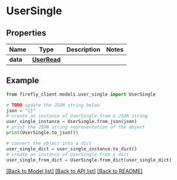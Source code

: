 # UserSingle


## Properties

Name | Type | Description | Notes
------------ | ------------- | ------------- | -------------
**data** | [**UserRead**](UserRead.md) |  | 

## Example

```python
from firefly_client.models.user_single import UserSingle

# TODO update the JSON string below
json = "{}"
# create an instance of UserSingle from a JSON string
user_single_instance = UserSingle.from_json(json)
# print the JSON string representation of the object
print(UserSingle.to_json())

# convert the object into a dict
user_single_dict = user_single_instance.to_dict()
# create an instance of UserSingle from a dict
user_single_from_dict = UserSingle.from_dict(user_single_dict)
```
[[Back to Model list]](../README.md#documentation-for-models) [[Back to API list]](../README.md#documentation-for-api-endpoints) [[Back to README]](../README.md)


